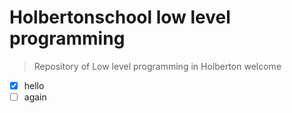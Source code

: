 # Holbertonschool low level programming
> Repository of Low level programming in Holberton
welcome


 - [x] hello  
 - [ ] again
